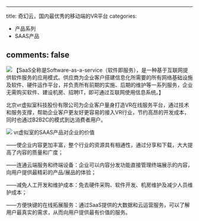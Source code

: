 
---
title: 奇幻云，国内最优秀的移动端的VR平台
categories:
- 产品系列
- SAAS产品

comments: false
---



<img src="/css/images/SAAS/saas1.jpg">
【SaaS全称是Software-as-a-service（软件即服务），是一种基于互联网提供软件服务的应用模式。供应商为企业客户搭建信息化所需要的所有网络基础设施及软件、硬件运作平台，并负责所有前期的实施、后期的维护等一系列服务，企业无需购买软件、建设机房、招聘IT，即可通过互联网使用信息系统。】

北京vr虚拟室科技股份有限公司为企业客户量身打造VR在线服务平台，通过技术和服务支撑，帮助企业客户更友好更容易的接入VR行业，节约高昂的开发成本，同时也通过B2B2C的模式到达消费者用户。

<img src="/css/images/SAAS/saas2.jpg">
vr虚拟室的SAAS产品对企业的价值

——使企业内容更加丰富，整个行业的资源具有相通性，通过分享和下载，大大提高了内容的质量和广度；

——连通云端服务和终端设备：企业可以内容分发功能直接管理终端展示的内容，向用户提供最精彩的产品/展品的体验；

——减免人工开发和维护成本：免去硬件采购、软件开发、机房维护及减少人员维护成本；

——方便快键的在线拓展服务：通过SaaS提供的大数据和云运营服务，可以了解用户最真实的需求，从而向用户提供最有价值的服务。

